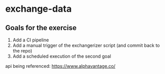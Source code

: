 # exchange-data

## Goals for the exercise

1. Add a CI pipeline
2. Add a manual trigger of the exchangerizer script (and commit back to the repo)
3. Add a scheduled execution of the second goal


api being referenced: https://www.alphavantage.co/